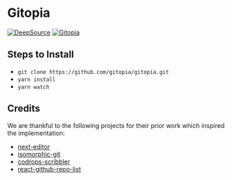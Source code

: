 # Gitopia

[![DeepSource](https://static.deepsource.io/deepsource-badge-light-mini.svg)](https://deepsource.io/gh/TheTechTrap/dgit/?ref=repository-badge)
[![Gitopia](https://img.shields.io/endpoint?style=&url=https://gitopia.org/mirror-badge.json)](https://gitopia.org/#/z_TqsbmVJOKzpuQH4YrYXv_Q0DrkwDwc0UqapRrE0Do/Gitopia)

## Steps to Install

- `git clone https://github.com/gitopia/gitopia.git`
- `yarn install`
- `yarn watch`

## Credits

We are thankful to the following projects for their prior work which inspired the implementation:

- [next-editor](https://github.com/mizchi/next-editor)
- [isomorphic-git](https://github.com/isomorphic-git/isomorphic-git)
- [codrops-scribbler](https://github.com/amiechen/codrops-scribbler/)
- [react-github-repo-list](https://github.com/lukemorales/react-github-repo-list)
